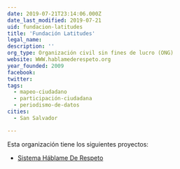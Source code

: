 ```yaml
---
date: 2019-07-21T23:14:06.000Z
date_last_modified: 2019-07-21
uid: fundacion-latitudes
title: 'Fundación Latitudes'
legal_name: 
description: ''
org_type: Organización civil sin fines de lucro (ONG)
website: WWW.hablamederespeto.org
year_founded: 2009
facebook: 
twitter: 
tags:
  - mapeo-ciudadano
  - participación-ciudadana
  - periodismo-de-datos
cities: 
  - San Salvador

---
```


Esta organización tiene los siguientes proyectos:

- [Sistema Háblame De Respeto](/proyectos/sistema-hablame-de-respeto)
